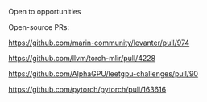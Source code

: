 Open to opportunities

Open-source PRs:

https://github.com/marin-community/levanter/pull/974

https://github.com/llvm/torch-mlir/pull/4228

https://github.com/AlphaGPU/leetgpu-challenges/pull/90

https://github.com/pytorch/pytorch/pull/163616

